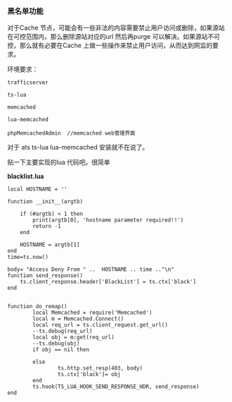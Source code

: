 ### 黑名单功能


对于Cache 节点，可能会有一些非法的内容需要禁止用户访问或删除，如果源站在可控范围内，那么删除源站对应的url 然后再purge 可以解决。如果源站不可控，那么就有必要在Cache 上做一些操作来禁止用户访问，从而达到网监的要求。

环境要求：

	trafficserver
	
	ts-lua
	
	memcached
	
	lua-memcached
	
	phpMemcachedAdmin  //memcached web管理界面


对于 ats ts-lua lua-memcached 安装就不在说了。

贴一下主要实现的lua 代码吧。很简单

**blacklist.lua**


```
local HOSTNAME = ''

function __init__(argtb)

    if (#argtb) < 1 then
        print(argtb[0], 'hostname parameter required!!')
        return -1
    end

    HOSTNAME = argtb[1]
end
time=ts.now()

body= "Access Deny From " ..  HOSTNAME .. time .."\n"
function send_response()
    ts.client_response.header['BlackList'] = ts.ctx['black']
end


function do_remap()
        local Memcached = require('Memcached')
        local m = Memcached.Connect()
        local req_url = ts.client_request.get_url()
        --ts.debug(req_url)
        local obj = m:get(req_url)
        --ts.debug(obj)
        if obj == nil then

        else
                ts.http.set_resp(403, body)
                ts.ctx['black']= obj
        end
        ts.hook(TS_LUA_HOOK_SEND_RESPONSE_HDR, send_response)
end
```
